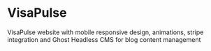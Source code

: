 # VisaPulse

VisaPulse website with mobile responsive design, animations, stripe integration and Ghost Headless CMS for blog content management
